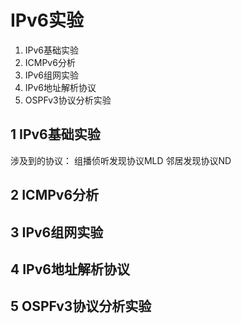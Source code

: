 # IPv6实验

1. IPv6基础实验
2. ICMPv6分析
3. IPv6组网实验
4. IPv6地址解析协议
5. OSPFv3协议分析实验



## 1 IPv6基础实验

涉及到的协议：
组播侦听发现协议MLD
邻居发现协议ND

## 2 ICMPv6分析
## 3 IPv6组网实验
## 4 IPv6地址解析协议
## 5 OSPFv3协议分析实验